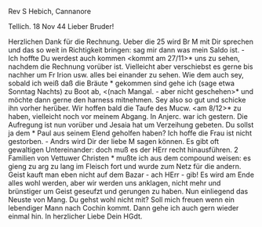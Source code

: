Rev S Hebich, Cannanore

 Tellich. 18 Nov 44
Lieber Bruder!

Herzlichen Dank für die Rechnung. Ueber die 25 wird Br M mit Dir sprechen und das so weit in Richtigkeit bringen: sag mir dann was mein Saldo ist. - Ich hoffte Du werdest auch kommen <kommt am 27/11>* uns zu sehen, nachdem die Rechnung vorüber ist. Vielleicht aber verschiebst es gerne bis nachher um Fr Irion usw. alles bei einander zu sehen. Wie dem auch sey, sobald ich weiß daß die Bräute <erst Dec in Bomb. angekomm>* gekommen sind gehe ich (sage etwa Sonntag Nachts) zu Boot ab, <(nach Mangal. - aber nicht geschehen>* und möchte dann gerne den harness mitnehmen. Sey also so gut und schicke ihn vorher herüber. Wir hoffen bald die Taufe des Mucw. <am 8/12>* zu haben, vielleicht noch vor meinem Abgang. In Anjerc. war ich gestern. Die Aufregung ist nun vorüber und Jesaia hat um Verzeihung gebeten. Du sollst ja dem <alten Katech.>* Paul aus seinem Elend geholfen haben? Ich hoffe die Frau ist nicht gestorben. - Andrs wird Dir der liebe M sagen können. Es gibt oft gewaltigen Untereinander: doch muß es der HErr recht hinausführen. 2 Familien von Vettuwer Christen <Simon und Andrea>* mußte ich aus dem compound weisen: es gieng zu arg zu lang im Fleisch fort und wurde zum Netz für die andern. Geist kauft man eben nicht auf dem Bazar - ach HErr - gib! Es wird am Ende alles wohl werden, aber wir werden uns anklagen, nicht mehr und brünstiger um Geist geseufzt und gerungen zu haben. 
Nun einliegend das Neuste von Mang. Du gehst wohl nicht mit? Soll mich freuen wenn ein lebendiger Mann nach Cochin kommt. Dann gehe ich auch gern wieder einmal hin.
 In herzlicher Liebe
 Dein HGdt.

